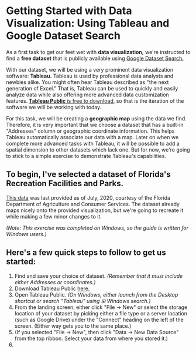 # Getting Started with Data Visualization: Using Tableau and Google Dataset Search

As a first task to get our feet wet with **data visualization,** we're instructed to find a **free dataset** that is publicly available using [Google Dataset Search.](https://datasetsearch.research.google.com/)

With our dataset, we will be using a very prominent data visualization software: **Tableau.** Tableau is used by professional data analysts and newbies alike. You might often hear Tableau described as "the next generation of Excel." That is, Tableau can be used to quickly and easily analyze data while also offering more advanced data customization features. [**Tableau Public** is free to download,](https://public.tableau.com/app/discover) so that is the iteration of the software we will be working with today.

For this task, we will be creating a **geographic map** using the data we find. Therefore, it is very important that we choose a dataset that has a built-in "Addresses" column or geographic coordinate information. This helps Tableau automatically associate our data with a map. Later on when we complete more advanced tasks with Tableau, it will be possible to add a spatial dimension to other datasets which lack one. But for now, we're going to stick to a simple exercise to demonstrate Tableau's capabilities.

## To begin, I've selected a dataset of Florida's Recreation Facilities and Parks.
[This data](https://hub.arcgis.com/datasets/FDACS::florida-recreation-and-parks/explore?location=-0.000000%2C0.000000%2C0.70) was last provided as of July, 2020, courtesy of the Florida Department of Agriculture and Consumer Services. The dataset already maps nicely onto the provided visualization, but we're going to recreate it while making a few minor changes to it.

*(Note: This exercise was completed on Windows, so the guide is written for Windows users.)*

## Here's a few quick steps to follow to get us started:
1. Find and save your choice of dataset. *(Remember that it must include either Addresses or coordinates.)*
2. Download Tableau Public [here.](https://public.tableau.com/app/discover)
3. Open Tableau Public. *(On Windows, either launch from the Desktop shortcut or search "Tableau" using ⊞ Windows search.)*
4. From the landing screen, either click "File → New" or select the storage location of your dataset by picking either a file type or a server location (such as Google Drive) under the "Connect" heading on the left of the screen. (Either way gets you to the same place.)
5. (If you selected "File → New", then click "Data → New Data Source" from the top ribbon. Select your data from where you stored it.)
6. 





